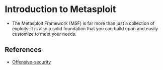 # Introduction to Metasploit

- The Metasploit Framework (MSF) is far more than just a collection of exploits–it is also a solid foundation that you can build upon and easily customize to meet your needs.

## References
- [Offensive-security](https://www.offensive-security.com/metasploit-unleashed/introduction/)
